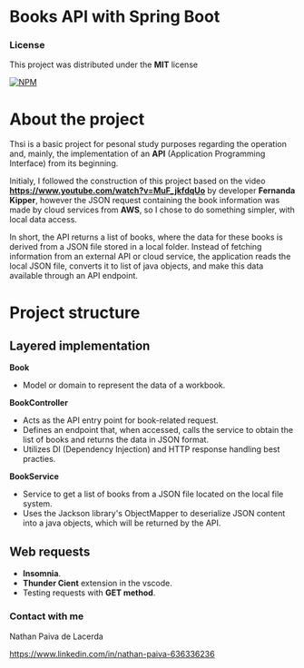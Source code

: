 # Books API with Spring Boot 

### License

This project was distributed under the **MIT** license

[![NPM](https://img.shields.io/npm/l/react)](https://github.com/nathan00pdl/Projeto2_Java_Spring/blob/main/LICENSE) 

# About the project
Thsi is a basic project for pesonal study purposes regarding the operation and, mainly, the implementation of an **API** (Application Programming Interface) from its beginning.

Initialy, I followed the construction of this project based on the video **https://www.youtube.com/watch?v=MuF_jkfdqUo** by developer **Fernanda Kipper**, however the JSON request containing the book information was made by cloud services from **AWS**, so I chose to do something simpler, with local data access.

In short, the API returns a list of books, where the data for these books is derived from a JSON file stored in a local folder. Instead of fetching information from an external API or cloud service, the application reads the local JSON file, converts it to list of java objects, and make this data available through an API endpoint.

# Project structure

## Layered implementation
**Book**
- Model or domain to represent the data of a workbook.

**BookController**
- Acts as the API entry point for book-related request.
- Defines an endpoint that, when accessed, calls the service to obtain the list of books and returns the data in JSON format.
- Utilizes DI (Dependency Injection) and HTTP response handling best practies.

**BookService**
- Service to get a list of books from a JSON file located on the local file system.  
- Uses the Jackson library's ObjectMapper to deserialize JSON content into a java objects, which will be returned by the API. 
  

## Web requests
- **Insomnia**.
- **Thunder Cient** extension in the vscode.
- Testing requests with **GET method**.


### Contact with me

Nathan Paiva de Lacerda

https://www.linkedin.com/in/nathan-paiva-636336236


